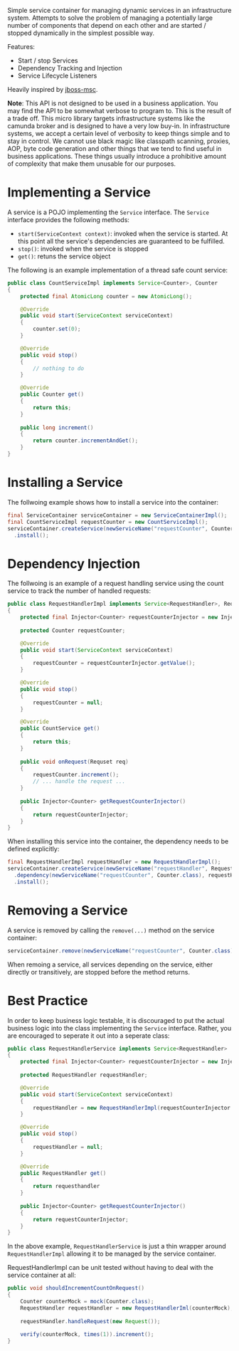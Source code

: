 Simple service container for managing dynamic services in an infrastructure system.
Attempts to solve the problem of managing a potentially large number of components that depend on each other
and are started / stopped dynamically in the simplest possible way.

Features:

* Start / stop Services
* Dependency Tracking and Injection
* Service Lifecycle Listeners

Heavily inspired by [jboss-msc](https://github.com/jboss-msc).

**Note**: This API is not designed to be used in a business application. You may find the API to be somewhat verbose to program to.
This is the result of a trade off. This micro library targets infrastructure systems like the camunda broker and is designed to have
a very low buy-in.
In infrastructure systems, we accept a certain level of verbosity to keep things simple and to stay in control. We cannot use 
black magic like classpath scanning, proxies, AOP, byte code generation and other things that we tend to find useful
in business applications. These things usually introduce a prohibitive amount of complexity that make them unusable
for our purposes.

# Implementing a Service

A service is a POJO implementing the `Service` interface.
The `Service` interface provides the following methods:

* `start(ServiceContext context)`: invoked when the service is started. At this point all the
service's dependencies are guaranteed to be fulfilled.
* `stop()`: invoked when the service is stopped
* `get()`: retuns the service object

The following is an example implementation of a thread safe count service:

```java
public class CountServiceImpl implements Service<Counter>, Counter
{
    protected final AtomicLong counter = new AtomicLong();

    @Override
    public void start(ServiceContext serviceContext)
    {
        counter.set(0);
    }

    @Override
    public void stop()
    {
        // nothing to do
    }

    @Override
    public Counter get()
    {
        return this;
    }
    
    public long increment()
    {
        return counter.incrementAndGet();
    }
}
```

# Installing a Service

The follwoing example shows how to install a service into the container:

```java
final ServiceContainer serviceContainer = new ServiceContainerImpl();
final CountServiceImpl requestCounter = new CountServiceImpl();
serviceContainer.createService(newServiceName("requestCounter", Counter.class), requestCounter)
  .install();
```

# Dependency Injection

The follwoing is an example of a request handling service using the count service to track the number
of handled requests:

```java
public class RequestHandlerImpl implements Service<RequestHandler>, RequestHandler
{
    protected final Injector<Counter> requestCounterInjector = new Injector<Counter>();
    
    protected Counter requestCounter;

    @Override
    public void start(ServiceContext serviceContext)
    {
        requestCounter = requestCounterInjector.getValue();
    }

    @Override
    public void stop()
    {
        requestCounter = null;
    }

    @Override
    public CountService get()
    {
        return this;
    }
    
    public void onRequest(Requset req)
    {
        requestCounter.increment();
        // ... handle the request ...
    }
    
    public Injector<Counter> getRequestCounterInjector()
    {
        return requestCounterInjector;
    }
}
```

When installing this service into the container, the dependency needs to be defined explicitly:

```java
final RequestHandlerImpl requestHandler = new RequestHandlerImpl();
serviceContainer.createService(newServiceName("requestHandler", RequestHandler.class), requestHandler)
  .dependency(newServiceName("requestCounter", Counter.class), requestHandler.getRequestCounterInjector())
  .install();
```

# Removing a Service

A service is removed by calling the `remove(...)` method on the service container:

```java
serviceContainer.remove(newServiceName("requestCounter", Counter.class));
```

When remoing a service, all services depending on the service, either directly or transitively, are stopped before the method
returns.

# Best Practice

In order to keep business logic testable, it is discouraged to put the actual business logic into the
class implementing the `Service` interface. Rather, you are encouraged to seperate it out into a seperate class:

```java
public class RequestHandlerService implements Service<RequestHandler>
{
    protected final Injector<Counter> requestCounterInjector = new Injector<Counter>();
    
    protected RequestHandler requestHandler;

    @Override
    public void start(ServiceContext serviceContext)
    {
        requestHandler = new RequestHandlerImpl(requestCounterInjector.getValue());
    }

    @Override
    public void stop()
    {
        requestHandler = null;
    }

    @Override
    public RequestHandler get()
    {
        return requesthandler
    }
    
    public Injector<Counter> getRequestCounterInjector()
    {
        return requestCounterInjector;
    }
}
```

In the above example, `RequestHandlerService` is just a thin wrapper around `RequestHandlerImpl` allowing it to be managed
by the service container.

RequestHandlerImpl can be unit tested without having to deal with the service container at all:

```java
public void shouldIncrementCountOnRequest()
{
    Counter counterMock = mock(Counter.class);
    RequestHandler requestHandler = new RequestHandlerIml(counterMock);
    
    requestHandler.handleRequest(new Request());
    
    verify(counterMock, times(1)).increment();
}
```






